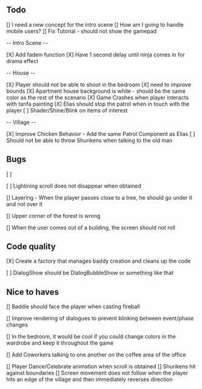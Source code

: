 
## Todo 

[] I need a new concept for the intro scene
[] How am I going to handle mobile users? 
[] Fix Tutorial - should not show the gamepad




-- Intro Scene -- 

[X] Add fadein function
[X] Have 1 second delay until ninja comes in for drama effect
 
-- House --

[X] Player should not be able to shoot in the bedroom
[X] need to improve bounds
[X] Apartment house background is white - should be the same color as the rest of the scenario 
[X] Game Crashes when player interacts with tarifa painting
[X] Elias should stop the patrol when in touch with the player
[ ] Shader/Shine/Blink on items of interest

-- Village --

[X] Improve Chicken Behavior - Add the same Patrol Component as Elias 
[ ] Should not be able to throw Shurikens when talking to the old man

## Bugs

[ ]



[ ] Lightining scroll does not disappear when obtained

[] Layering - When the player passes close to a tree, he should go under it and not over it 

[] Upper corner of the forest is wrong

[] When the user comes out of a building, the screen should not roll

## Code quality 

[X] Create a factory that manages baddy creation and cleans up the code

[ ] DialogShow should be DialogBubbleShow or something like that

## Nice to haves

[] Baddie should face the player when casting fireball

[] Improve rendering of dialogues to prevent blinking between event/phase changes

[] In the bedroom, it would be cool if you could change colors in the wardrobe and keep it throughout the game 

[] Add Coworkers talking to one another on the coffee area of the office

[] Player Dance/Celebrate animation when scroll is obtained
[] Shurikens hit against boundaries
[] Screen movement does not follow when the player hits an edge of the village and then immediately reverses direction